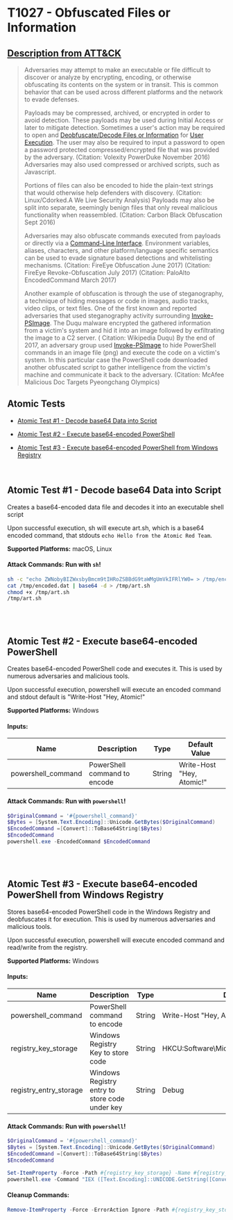 # T1027 - Obfuscated Files or Information

## [Description from ATT&CK](https://attack.mitre.org/wiki/Technique/T1027)

<blockquote>Adversaries may attempt to make an executable or file difficult to discover or analyze by encrypting, encoding, or otherwise obfuscating its contents on the system or in transit. This is common behavior that can be used across different platforms and the network to evade defenses.

Payloads may be compressed, archived, or encrypted in order to avoid detection. These payloads may be used during
Initial Access or later to mitigate detection. Sometimes a user's action may be required to open
and [Deobfuscate/Decode Files or Information](https://attack.mitre.org/techniques/T1140)
for [User Execution](https://attack.mitre.org/techniques/T1204). The user may also be required to input a password to
open a password protected compressed/encrypted file that was provided by the adversary. (Citation: Volexity PowerDuke
November 2016) Adversaries may also used compressed or archived scripts, such as Javascript.

Portions of files can also be encoded to hide the plain-text strings that would otherwise help defenders with
discovery. (Citation: Linux/Cdorked.A We Live Security Analysis) Payloads may also be split into separate, seemingly
benign files that only reveal malicious functionality when reassembled. (Citation: Carbon Black Obfuscation Sept 2016)

Adversaries may also obfuscate commands executed from payloads or directly via
a [Command-Line Interface](https://attack.mitre.org/techniques/T1059). Environment variables, aliases, characters, and
other platform/language specific semantics can be used to evade signature based detections and whitelisting
mechanisms. (Citation: FireEye Obfuscation June 2017) (Citation: FireEye Revoke-Obfuscation July 2017) (Citation:
PaloAlto EncodedCommand March 2017)

Another example of obfuscation is through the use of steganography, a technique of hiding messages or code in images,
audio tracks, video clips, or text files. One of the first known and reported adversaries that used steganography
activity surrounding [Invoke-PSImage](https://attack.mitre.org/software/S0231). The Duqu malware encrypted the gathered
information from a victim's system and hid it into an image followed by exfiltrating the image to a C2 server. (
Citation: Wikipedia Duqu) By the end of 2017, an adversary group
used [Invoke-PSImage](https://attack.mitre.org/software/S0231) to hide PowerShell commands in an image file (png) and
execute the code on a victim's system. In this particular case the PowerShell code downloaded another obfuscated script
to gather intelligence from the victim's machine and communicate it back to the adversary. (Citation: McAfee Malicious
Doc Targets Pyeongchang Olympics)</blockquote>

## Atomic Tests

- [Atomic Test #1 - Decode base64 Data into Script](#atomic-test-1---decode-base64-data-into-script)

- [Atomic Test #2 - Execute base64-encoded PowerShell](#atomic-test-2---execute-base64-encoded-powershell)

- [Atomic Test #3 - Execute base64-encoded PowerShell from Windows Registry](#atomic-test-3---execute-base64-encoded-powershell-from-windows-registry)

<br/>

## Atomic Test #1 - Decode base64 Data into Script

Creates a base64-encoded data file and decodes it into an executable shell script

Upon successful execution, sh will execute art.sh, which is a base64 encoded command, that
stdouts `echo Hello from the Atomic Red Team`.

**Supported Platforms:** macOS, Linux

#### Attack Commands: Run with `sh`!

```sh
sh -c "echo ZWNobyBIZWxsbyBmcm9tIHRoZSBBdG9taWMgUmVkIFRlYW0= > /tmp/encoded.dat"
cat /tmp/encoded.dat | base64 -d > /tmp/art.sh
chmod +x /tmp/art.sh
/tmp/art.sh
```

<br/>
<br/>

## Atomic Test #2 - Execute base64-encoded PowerShell

Creates base64-encoded PowerShell code and executes it. This is used by numerous adversaries and malicious tools.

Upon successful execution, powershell will execute an encoded command and stdout default is "Write-Host "Hey, Atomic!"

**Supported Platforms:** Windows

#### Inputs:

| Name | Description | Type | Default Value | 
|------|-------------|------|---------------|
| powershell_command | PowerShell command to encode | String | Write-Host "Hey, Atomic!"|

#### Attack Commands: Run with `powershell`!

```powershell
$OriginalCommand = '#{powershell_command}'
$Bytes = [System.Text.Encoding]::Unicode.GetBytes($OriginalCommand)
$EncodedCommand =[Convert]::ToBase64String($Bytes)
$EncodedCommand
powershell.exe -EncodedCommand $EncodedCommand
```

<br/>
<br/>

## Atomic Test #3 - Execute base64-encoded PowerShell from Windows Registry

Stores base64-encoded PowerShell code in the Windows Registry and deobfuscates it for execution. This is used by
numerous adversaries and malicious tools.

Upon successful execution, powershell will execute encoded command and read/write from the registry.

**Supported Platforms:** Windows

#### Inputs:

| Name | Description | Type | Default Value | 
|------|-------------|------|---------------|
| powershell_command | PowerShell command to encode | String | Write-Host "Hey, Atomic!"|
| registry_key_storage | Windows Registry Key to store code | String | HKCU:Software&#92;Microsoft&#92;Windows&#92;CurrentVersion|
| registry_entry_storage | Windows Registry entry to store code under key | String | Debug|

#### Attack Commands: Run with `powershell`!

```powershell
$OriginalCommand = '#{powershell_command}'
$Bytes = [System.Text.Encoding]::Unicode.GetBytes($OriginalCommand)
$EncodedCommand =[Convert]::ToBase64String($Bytes)
$EncodedCommand

Set-ItemProperty -Force -Path #{registry_key_storage} -Name #{registry_entry_storage} -Value $EncodedCommand
powershell.exe -Command "IEX ([Text.Encoding]::UNICODE.GetString([Convert]::FromBase64String((gp #{registry_key_storage} #{registry_entry_storage}).#{registry_entry_storage})))"
```

#### Cleanup Commands:

```powershell
Remove-ItemProperty -Force -ErrorAction Ignore -Path #{registry_key_storage} -Name #{registry_entry_storage}
```

<br/>
